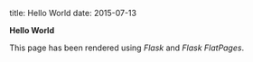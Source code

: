 title: Hello World
date: 2015-07-13

**Hello World**

This page has been rendered using *Flask* and *Flask FlatPages*.
